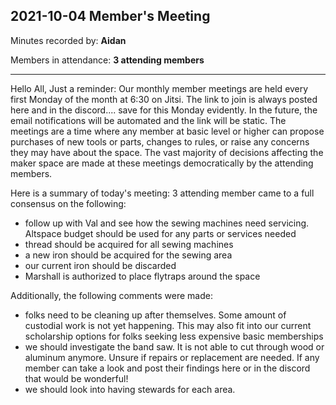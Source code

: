 ## 2021-10-04 Member's Meeting

Minutes recorded by: **Aidan**

Members in attendance: **3 attending members**

---

Hello All,
Just a reminder:
Our monthly member meetings are held every first Monday of the month at 6:30 on Jitsi. The link to join is always posted here and in the discord.... save for this Monday evidently. In the future, the email notifications will be automated and the link will be static. The meetings are a time where any member at basic level or higher can propose purchases of new tools or parts, changes to rules, or raise any concerns they may have about the space. The vast majority of decisions affecting the maker space are made at these meetings democratically by the attending members.

Here is a summary of today's meeting:
3 attending member came to a full consensus on the following:
- follow up with Val and see how the sewing machines need servicing. Altspace budget should be used for any parts or services needed
- thread should be acquired for all sewing machines
- a new iron should be acquired for the sewing area
- our current iron should be discarded
- Marshall is authorized to place flytraps around the space

Additionally, the following comments were made:
- folks need to be cleaning up after themselves. Some amount of custodial work is not yet happening. This may also fit into our current scholarship options for folks seeking less expensive basic memberships
- we should investigate the band saw. It is not able to cut through wood or aluminum anymore. Unsure if repairs or replacement are needed. If any member can take a look and post their findings here or in the discord that would be wonderful!
- we should look into having stewards for each area.
